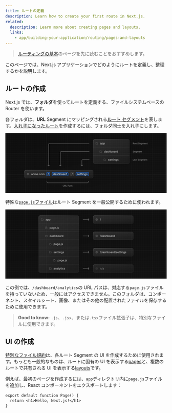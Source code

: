 ```yaml
---
title: ルートの定義
description: Learn how to create your first route in Next.js.
related:
  description: Learn more about creating pages and layouts.
  links:
    - app/building-your-application/routing/pages-and-layouts
---
```


> [ルーティングの基本](/docs/app-router/building-your-application/routing)のページを先に読むことをおすすめします。

このページでは、Next.js アプリケーションでどのようにルートを定義し、整理するかを説明します。

## ルートの作成

Next.js では、**フォルダ**を使ってルートを定義する、ファイルシステムベースの Router を使います。

各フォルダは、**URL** Segment にマッピングされる[**ルート** セグメント](/docs/app-router/building-your-application/routing#ルート-segment)を表します。[入れ子になったルート](/docs/app-router/building-your-application/routing#ネストされたルート)を作成するには、フォルダ同士を入れ子にします。

![Route segments to path segments](../../assets/route-segments-to-path-segments.svg)

特殊な[`page.js`ファイル](/docs/app-router/building-your-application/routing/pages-and-layouts#ページ)はルート Segment を一般公開するために使われます。

![Defining Routes](../../assets/defining-routes.svg)

この例では、`/dashboard/analytics`の URL パスは、対応する`page.js`ファイルを持っていないため、一般にはアクセスできません。このフォルダは、コンポーネント、スタイルシート、画像、またはその他の配置されたファイルを保存するために使用できます。

> **Good to know:** `.js`、`.jsx`、または`.tsx`ファイル拡張子は、特別なファイルに使用できます。

## UI の作成

[特別なファイル規約](/docs/app-router/building-your-application/routing/#ファイル規約)は、各ルート Segment の UI を作成するために使用されます。もっとも一般的なものは、ルートに固有の UI を表示する[pages](/docs/app-router/building-your-application/routing/pages-and-layouts#ページ)と、複数のルートで共有される UI を表示する[layouts](/docs/app-router/building-your-application/routing/pages-and-layouts#レイアウト)です。

例えば、最初のページを作成するには、`app`ディレクトリ内に`page.js`ファイルを追加し、React コンポーネントをエクスポートします：

```tsx filename="app/page.tsx" switcher
export default function Page() {
  return <h1>Hello, Next.js!</h1>
}
```
